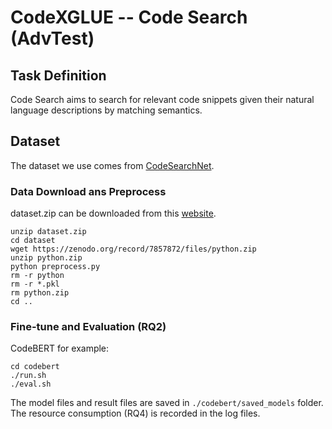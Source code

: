 # CodeXGLUE -- Code Search (AdvTest)

## Task Definition

Code Search aims to search for relevant code snippets given their natural language descriptions by matching semantics.

## Dataset

The dataset we use comes from [CodeSearchNet](https://arxiv.org/pdf/1909.09436.pdf).

### Data Download ans Preprocess

dataset.zip can be downloaded from this [website](https://github.com/microsoft/CodeXGLUE/tree/main/Text-Code/NL-code-search-Adv).

```shell
unzip dataset.zip
cd dataset
wget https://zenodo.org/record/7857872/files/python.zip
unzip python.zip
python preprocess.py
rm -r python
rm -r *.pkl
rm python.zip
cd ..
```

### Fine-tune and Evaluation (RQ2)
CodeBERT for example:
```shell
cd codebert
./run.sh
./eval.sh
```

The model files and result files are saved in `./codebert/saved_models` folder.
The resource consumption (RQ4) is recorded in the log files.